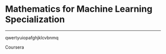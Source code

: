 # Mathematics for Machine Learning Specialization
**********************************************************************

qwertyuiopafghjklcvbnmq

Coursera
